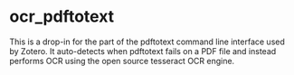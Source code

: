 # ocr_pdftotext #

This is a drop-in for the part of the pdftotext command line interface
used by Zotero. It auto-detects when pdftotext fails on a PDF file and
instead performs OCR using the open source tesseract OCR engine.
